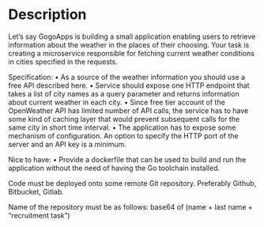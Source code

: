 # Description

Let’s say GogoApps is building a small application enabling users to retrieve
information about the weather in the places of their choosing. Your task is creating
a microservice responsible for fetching current weather conditions in cities
specified in the requests.

Specification:
    • As a source of the weather information you should use a free API described here.
    • Service should expose one HTTP endpoint that takes a list of city names as a query parameter
        and returns information about current weather in each city.
    • Since free tier account of the OpenWeather API has limited number of API calls,
        the service has to have some kind of caching layer that would prevent subsequent calls
        for the same city in short time interval.
    • The application has to expose some mechanism of configuration.
        An option to specify the HTTP port of the server and an API key is a minimum.

Nice to have:
    • Provide a dockerfile that can be used to build and run the application without
        the need of having the Go toolchain installed.

Code must be deployed onto some remote Git repository. Preferably Github, Bitbucket, Gitlab.

Name of the repository must be as follows:
base64 of (name + last name + “recruitment task”)